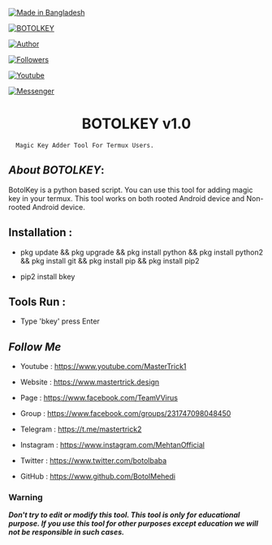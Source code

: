 <p align="left">

<a href="#"><img title="Made in Bangladesh" src="https://img.shields.io/badge/MADE%20IN-BANGLADESH-green?colorA=%23ff0000&colorB=%23017e40&style=for-the-badge"></a>

</p>

<p align="center">

<a href="#"><img title="BOTOLKEY" src="https://user-images.githubusercontent.com/64999484/87812536-262cdf00-c882-11ea-84f5-6d39ba4360d2.jpg"></a>

<p align="center">

<a href="https://github.com/botolmehedi"><img title="Author" src="https://img.shields.io/badge/Author-Botol--Mehedi-red.svg?style=for-the-badge&logo=github"></a>

</p>

<p align="center">

<a href="https://github.com/botolmehedi/followers"><img title="Followers" src="https://img.shields.io/github/followers/botolmehedi?color=blue&style=flat-square"></a>

<a href="https://www.youtube.com/mastertrick1"><img title="Youtube" src="https://img.shields.io/badge/YOUTUBE-%40mastertrick1-red?style=flat-square&logo=youtube"></a>

<a href="https://www.facebook.com/groups/231747098048450"><img title="Messenger" src="https://img.shields.io/badge/Chat-Messenger-blue?style=flat-square&logo=messenger"></a>

</p>

<h1 align="center">BOTOLKEY v1.0</h1>

<p align="center">

      Magic Key Adder Tool For Termux Users.

</p>

## ***About BOTOLKEY***:

BotolKey is a python based script. You can use this tool for adding magic key in your termux. This tool works on both rooted Android device and Non-rooted Android device.

## Installation :

* pkg update && pkg upgrade && pkg install python && pkg install python2 && pkg install git && pkg install pip && pkg install pip2

* pip2 install bkey

## Tools Run :

* Type 'bkey' press Enter

## ***Follow Me***

* Youtube : https://www.youtube.com/MasterTrick1

* Website : https://www.mastertrick.design

* Page : https://www.facebook.com/TeamVVirus

* Group : https://www.facebook.com/groups/231747098048450

* Telegram : https://t.me/mastertrick2

* Instagram : https://www.instagram.com/MehtanOfficial

* Twitter : https://www.twitter.com/botolbaba

* GitHub : https://www.github.com/BotolMehedi

### Warning

***Don't try to edit or modify this tool. This tool is only for educational purpose. If you use this tool for other purposes except education we will not be responsible in such cases.***

